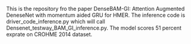 This is the repository fro the paper DenseBAM-GI: Attention Augmented DeneseNet with momentum aided GRU for HMER.  The inference code is driver_code_inference.py which will call Densenet_testway_BAM_GI_inference.py. The model scores 51 percent exprate on CROHME 2014 dataset. 
